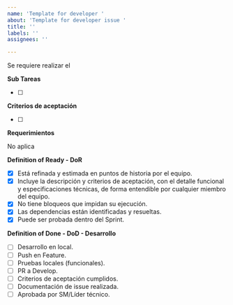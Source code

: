 ```yaml
---
name: 'Template for developer '
about: 'Template for developer issue '
title: ''
labels: ''
assignees: ''

---
```


Se requiere realizar el 

**Sub Tareas**

- [ ] 

**Criterios de aceptación**

- [ ] 

**Requerimientos**

No aplica

**Definition of Ready - DoR**

- [x] Está refinada y estimada en puntos de historia por el equipo.
- [x] Incluye la descripción y criterios de aceptación, con el detalle funcional y especificaciones técnicas, de forma entendible por cualquier miembro del equipo.
- [x] No tiene bloqueos que impidan su ejecución.
- [x] Las dependencias están identificadas y resueltas.
- [x] Puede ser probada dentro del Sprint. 

**Definition of Done - DoD - Desarrollo**

- [ ] Desarrollo en local.
- [ ] Push en Feature.
- [ ] Pruebas locales (funcionales).
- [ ] PR a Develop.
- [ ] Criterios de aceptación cumplidos.
- [ ] Documentación de issue realizada.
- [ ] Aprobada por SM/Líder técnico.
